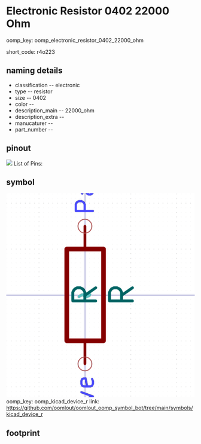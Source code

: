 # Electronic Resistor 0402 22000 Ohm
oomp_key: oomp_electronic_resistor_0402_22000_ohm  

short_code: r4o223
## naming details
* classification -- electronic
* type -- resistor
* size -- 0402
* color -- 
* description_main -- 22000_ohm
* description_extra -- 
* manucaturer -- 
* part_number -- 
## pinout
![](working_pinout_600.png)
List of Pins:

## symbol

![](symbol/0/working/working_600.png)
oomp_key: oomp_kicad_device_r
link: https://github.com/oomlout/oomlout_oomp_symbol_bot/tree/main/symbols/kicad_device_r


## footprint
